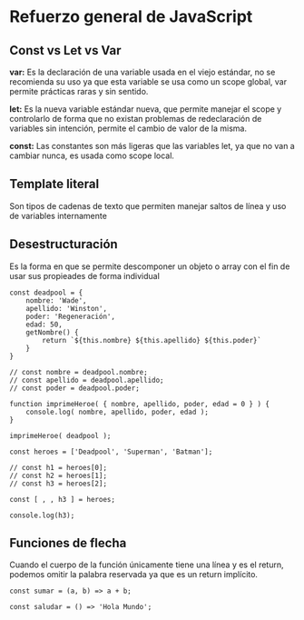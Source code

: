 # Refuerzo general de JavaScript

## Const vs Let vs Var
**var:** Es la declaración de una variable usada en el viejo estándar, no se recomienda su uso ya que esta variable se usa como un scope global, var permite prácticas raras y sin sentido.

**let:** Es la nueva variable estándar nueva, que permite manejar el scope y controlarlo de forma que no existan problemas de redeclaración de variables sin intención, permite el cambio de valor de la misma.

**const:** Las constantes son más ligeras que las variables let, ya que no van a cambiar nunca, es usada como scope local.

## Template literal
Son tipos de cadenas de texto que permiten manejar saltos de línea y uso de variables internamente

## Desestructuración
Es la forma en que se permite descomponer un objeto o array con el fin de usar sus propieades de forma individual

```
const deadpool = {
	nombre: 'Wade',
	apellido: 'Winston',
	poder: 'Regeneración',
	edad: 50,
	getNombre() {
		return `${this.nombre} ${this.apellido} ${this.poder}`
	}
}

// const nombre = deadpool.nombre;
// const apellido = deadpool.apellido;
// const poder = deadpool.poder;

function imprimeHeroe( { nombre, apellido, poder, edad = 0 } ) {
	console.log( nombre, apellido, poder, edad );
}

imprimeHeroe( deadpool );

const heroes = ['Deadpool', 'Superman', 'Batman'];

// const h1 = heroes[0];
// const h2 = heroes[1];
// const h3 = heroes[2];

const [ , , h3 ] = heroes;

console.log(h3);
```

## Funciones de flecha
Cuando el cuerpo de la función únicamente tiene una línea y es el return, podemos omitir la palabra reservada ya que es un return implícito.

```
const sumar = (a, b) => a + b;

const saludar = () => 'Hola Mundo';
```


